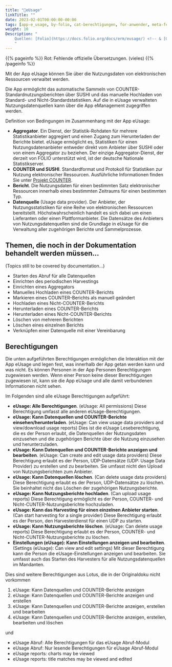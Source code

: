 ```yaml
---
title: "📱eUsage"
linkTitle: ""
date: 2023-02-01T00:00:00-00:00
tags: [app-e_usage, by-folio, cat-berechtigungen, for-anwender, meta-fehler_inhalt, meta-uebersetzungsproblem]
weight: 10
Description: "
    Quellen: [Folio](https://docs.folio.org/docs/erm/eusage/) <!-- & [GBV](https://info.gebev.de/pages/viewpage.action?pageId=839188717) -->
    "
---
```


{{% pageinfo %}}
Rot: Fehlende offizielle Übersetzungen. (vieles)
{{% /pageinfo %}}

Mit der App eUsage können Sie über die Nutzungsdaten von elektronischen Ressourcen verwaltet werden.

Die App ermöglicht das automatische Sammeln von COUNTER-Standardnutzungsberichten über SUSHI und das manuelle Hochladen von Standard- und Nicht-Standardstatistiken. Auf die in eUsage verwalteten Nutzungsdatenquellen kann über die App eManagement zugegriffen werden.

Definition von Bedingungen im Zusammenhang mit der App eUsage:

* **Aggregator**. Ein Dienst, der Statistik-Rohdaten für mehrere Statistikanbieter aggregiert und einen Zugang zum Herunterladen der Berichte bietet. eUsage ermöglicht es, Statistiken für einen Nutzungsdatenanbieter entweder direkt vom Anbieter über SUSHI oder von einem Aggregator zu beziehen. Der einzige Aggregator-Dienst, der derzeit von FOLIO unterstützt wird, ist der deutsche Nationale Statistikserver.
* **COUNTER und SUSHI**. Standardformat und Protokoll für Statistiken zur Nutzung elektronischer Ressourcen. Ausführliche Informationen finden Sie unter [Projekt COUNTER](https://www.projectcounter.org/).
* **Bericht**. Die Nutzungsdaten für einen bestimmten Satz elektronischer Ressourcen innerhalb eines bestimmten Zeitraums für einen bestimmten Typ.
* **Datenquelle** (Usage data provider). Der Anbieter, der Nutzungsstatistiken für eine Reihe von elektronischen Ressourcen bereitstellt. Höchstwahrscheinlich handelt es sich dabei um einen Lieferanten oder einen Plattformanbieter. Die Datensätze des Anbieters von Nutzungsdatenquellen sind die Grundlage in eUsage für die Verwaltung aller zugehörigen Berichte und Sammelprozesse.

## Themen, die noch in der Dokumentation behandelt werden müssen...

(Topics still to be covered by documentation…)

* Starten des Abruf für alle Datenquellen
* Einrichten des periodischen Harvestings
* Einrichten eines Aggregators
* Manuelles Hochladen eines COUNTER-Berichts
* Markieren eines COUNTER-Berichts als manuell geändert
* Hochladen eines Nicht-COUNTER-Berichts
* Herunterladen eines COUNTER-Berichts
* Herunterladen eines Nicht-COUNTER-Berichts
* Löschen von mehreren Berichten
* Löschen eines einzelnen Berichts
* Verknüpfen einer Datenquelle mit einer Vereinbarung

## Berechtigungen

Die unten aufgeführten Berechtigungen ermöglichen die Interaktion mit der App eUsage und legen fest, was innerhalb der App getan werden kann und was nicht. Es können Personen in der App Personen Berechtigungen zugewiesen werden. Wenn einer Person keine dieser Berechtigungen zugewiesen ist, kann sie die App eUsage und alle damit verbundenen Informationen nicht sehen.

Im Folgenden sind alle eUsage Berechtigungen aufgeführt:

* **eUsage: Alle Berechtigungen**. (eUsage: All permissions)
    Diese Berechtigung umfasst alle anderen eUsage-Berechtigungen.
* **eUsage: Kann Datenquellen und COUNTER-Berichte einsehen/herunterladen**. (eUsage: Can view usage data providers and view/download usage reports)
    Dies ist die eUsage Leseberechtigung, die es der Person erlaubt, die Datenquellen der Nutzungsdaten einzusehen und die zugehörigen Berichte über die Nutzung einzusehen und herunterzuladen.
* **eUsage: Kann Datenquellen und COUNTER-Berichte anzeigen und bearbeiten**. (eUsage: Can create and edit usage data providers)
    Diese Berechtigung erlaubt es der Person, UDP-Datensätze (UDP: Usage Data Provider) zu erstellen und zu bearbeiten. Sie umfasst nicht den Upload von Nutzungsberichten zum Anbieter.
* **eUsage: Kann Datenquellen löschen**. (Can delete usage data providers)
    Diese Berechtigung erlaubt es der Person, UDP-Datensätze zu löschen. Sie beinhaltet nicht das Löschen der zugehörigen Nutzungsberichte.
* **eUsage: Kann Nutzungsberichte hochladen**. (Can upload usage reports)
    Diese Berechtigung ermöglicht es der Person, COUNTER- und Nicht-CUNTER-Nutzungsberichte hochzuladen.
* **eUsage: Kann das Harvesting für einen einzelnen Anbieter starten**. (Can start harvesting for a single provider)
    Diese Berechtigung erlaubt es der Person, den Harvesterdienst für einen UDP zu starten.
* **eUsage: Kann Nutzungsberichte löschen**. (eUsage: Can delete usage reports)
    Diese Berechtigung erlaubt es der Person, COUNTER- und Nicht-CUNTER-Nutzungsberichte zu löschen.
* **Einstellungen (eUsage): Kann Einstellungen anzeigen und bearbeiten**. (Settings (eUsage): Can view and edit settings)
    Mit dieser Berechtigung kann die Person die eUsage-Einstellungen anzeigen und bearbeiten. Sie umfasst auch das Starten des Harvesters für alle Nutzungsdatenquellen im Mandanten.

Dies sind weitere Berechtigungen aus Lotus, die in der Originaldoku nicht vorkommen

1.  eUsage: Kann Datenquellen und COUNTER-Berichte anzeigen
2.  eUsage: Kann Datenquellen und COUNTER-Berichte anzeigen und erstellen
3.  eUsage: Kann Datenquellen und COUNTER-Berichte anzeigen, erstellen und bearbeiten
4.  eUsage: Kann Datenquellen und COUNTER-Berichte anzeigen, erstellen, bearbeiten und löschen

und

* eUsage Abruf: Alle Berechtigungen für das eUsage Abruf-Modul
* eUsage Abruf: Nur lesende Berechtigungen für eUsage Abruf-Modul
* eUsage reports: charts may be viewed
* eUsage reports: title matches may be viewed and edited
